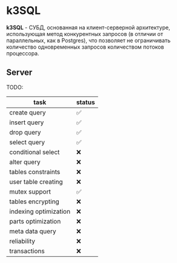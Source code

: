 # k3SQL

**k3SQL** - СУБД, основанная на клиент-серверной архитектуре, использующая метод конкурентных запросов (в отличии от параллельных, как в Postgres), что позволяет не ограничивать количество одновременных запросов количеством потоков процессора.

## Server

TODO:

| task                  | status |
|-----------------------|--------|
| create query          | ✅      |
| insert query          | ✅      |
| drop query            | ✅      |
| select query          | ✅      |
| conditional select    | ❌      |
| alter query           | ❌      |
| tables constraints    | ❌      |
| user table creating   | ❌      |
| mutex support         | ✅      |
| tables encrypting     | ❌      |
| indexing optimization | ❌      |
| parts optimization    | ❌      |
| meta data query       | ❌      |
| reliability           | ❌      |
| transactions          | ❌      |
